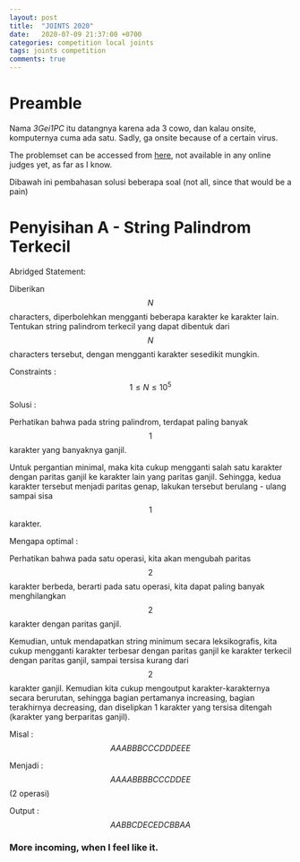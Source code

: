 ```yaml
---
layout: post
title:  "JOINTS 2020"
date:   2020-07-09 21:37:00 +0700
categories: competition local joints
tags: joints competition
comments: true
---
```


# Preamble

Nama *3Gei1PC* itu datangnya karena ada 3 cowo, dan kalau onsite, komputernya cuma ada satu.
Sadly, ga onsite because of a certain virus.

The problemset can be accessed from [here](https://github.com/Berted/Berted.github.io/tree/master/_posts/joints-2020), not available in any online judges yet, as far as I know.

Dibawah ini pembahasan solusi beberapa soal (not all, since that would be a pain)

# Penyisihan A - String Palindrom Terkecil

Abridged Statement: 

Diberikan $$N$$ characters, diperbolehkan mengganti beberapa karakter ke karakter lain. Tentukan string palindrom terkecil yang dapat dibentuk dari
$$N$$ characters tersebut, dengan mengganti karakter sesedikit mungkin.

Constraints : $$1 \le N \le 10^5$$

Solusi : 

Perhatikan bahwa pada string palindrom, terdapat paling banyak $$1$$ karakter yang banyaknya ganjil.

Untuk pergantian minimal, maka kita cukup mengganti salah satu karakter dengan paritas ganjil ke karakter lain yang paritas ganjil. Sehingga, kedua karakter tersebut menjadi paritas genap, lakukan tersebut berulang - ulang sampai sisa $$1$$ karakter.

Mengapa optimal : 

Perhatikan bahwa pada satu operasi, kita akan mengubah paritas $$2$$ karakter berbeda, berarti pada satu operasi, kita dapat paling banyak menghilangkan $$2$$ karakter dengan paritas ganjil. 

Kemudian, untuk mendapatkan string minimum secara leksikografis, kita cukup mengganti karakter terbesar dengan paritas ganjil ke karakter terkecil dengan paritas ganjil, sampai tersisa kurang dari $$2$$ karakter ganjil. Kemudian kita cukup mengoutput karakter-karakternya secara berurutan, sehingga bagian pertamanya increasing, bagian terakhirnya decreasing, dan diselipkan 1 karakter yang tersisa ditengah (karakter yang berparitas ganjil).

Misal : $$AAABBBCCCDDDEEE$$

Menjadi : $$AAAABBBBCCCDDEE$$ (2 operasi)

Output : $$AABBCDECEDCBBAA$$

### More incoming, when I feel like it.

